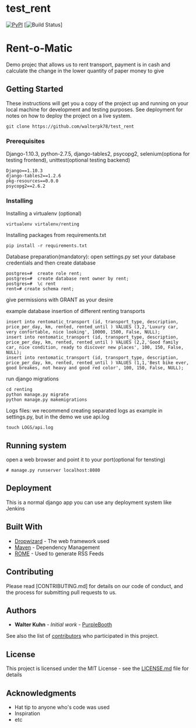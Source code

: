 # test_rent
[![PyPI](https://img.shields.io/pypi/pyversions/superset.svg?maxAge=2592000)](https://pypi.python.org/)
[![Build Status](https://travis-ci.org/airbnb/superset.svg?branch=master)]


# Rent-o-Matic

Demo projec that allows us to rent transport, payment is in cash and calculate the change in the lower quantity of paper money to give

## Getting Started

These instructions will get you a copy of the project up and running on your local machine for development and testing purposes. See deployment for notes on how to deploy the project on a live system.
```
git clone https://github.com/walterpk78/test_rent
```
### Prerequisites

Django-1.10.3, python-2.7.5, django-tables2, psycopg2, selenium(optiona for testing frontend), unittest(optional testing backend)

```
Django==1.10.3
django-tables2==1.2.6
pkg-resources==0.0.0
psycopg2==2.6.2
```

### Installing
Installing a virtualenv (optional)
```
virtualenv virtalenv/renting
```
Installing packages from requirements.txt
```
pip install -r requirements.txt 
```

Database preparation(mandatory):
open settings.py set your database credentials and then create database
```
postgres=#  create role rent;
postgres=#  create database rent owner by rent;
postgres=#  \c rent
rent=# create schema rent;
```
give permissions with GRANT as your desire

example database insertion of different renting transports
```
insert into rentomatic_transport (id, transport_type, description, price_per_day, km, rented, rented_until ) VALUES (3,2,'Luxury car, very confortable, nice looking', 10000, 1500, False, NULL);
insert into rentomatic_transport (id, transport_type, description, price_per_day, km, rented, rented_until ) VALUES (2,2,'Good family car, nice condition, ready to discover new places', 100, 150, False, NULL);
insert into rentomatic_transport (id, transport_type, description, price_per_day, km, rented, rented_until ) VALUES (1,1,'Best bike ever, good breakes, not heavy and good red color', 100, 150, False, NULL);
```
run django migrations
```
cd renting
python manage.py migrate
python manage.py makemigrations
```
Logs files: we recommend creating separated logs as example in settings.py, but in the demo we use api.log
```
touch LOGS/api.log

```
## Running system
open a web browser and point it to your port(optional for tensting)
```
# manage.py runserver localhost:8080
```

## Deployment

This is a normal django app you can use any deployment system like Jenkins

## Built With

* [Dropwizard](http://www.dropwizard.io/1.0.2/docs/) - The web framework used
* [Maven](https://maven.apache.org/) - Dependency Management
* [ROME](https://rometools.github.io/rome/) - Used to generate RSS Feeds

## Contributing

Please read [CONTRIBUTING.md] for details on our code of conduct, and the process for submitting pull requests to us.

## Authors

* **Walter Kuhn** - *Initial work* - [PurpleBooth](https://github.com/walterpk78)

See also the list of [contributors](https://github.com/your/project/contributors) who participated in this project.

## License

This project is licensed under the MIT License - see the [LICENSE.md](LICENSE.md) file for details

## Acknowledgments

* Hat tip to anyone who's code was used
* Inspiration
* etc


